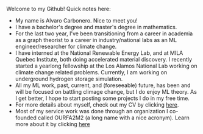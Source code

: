 Welcome to my Github! Quick notes here:
-  My name is Alvaro Carbonero. Nice to meet you!
-  I have a bachelor's degree and master's degree in mathematics.
-  For the last two year, I've been transitioning from a career in academia as a graph theorist to a career in industry/national labs as an ML engineer/researcher for climate change. 
-  I have interned at the National Renewable Energy Lab, and at MILA Quebec Institute, both doing accelerated material discovery. I recently started a yearlong fellowship at the Los Alamos National Lab working on climate change related problems. Currently, I am working on underground hydrogen storage simulation.
-  All my ML work, past, current, and (foreseeable) future, has been and will be focused on battling climage change, but I do enjoy ML theory. As I get better, I hope to start posting some projects I do in my free time.
-  For more details about myself, check out my CV by clicking [here](https://drive.google.com/file/d/1awY1ULXR4RNBi3kXAlL3_dl3R1eGGu-L/view?usp=sharing).
-  Most of my service work was done through an organization I co-founded called OURFA2M2 (a long name with a nice acronym). Learn more about it by clicking [here](https://www.ourfa2m2.org)
